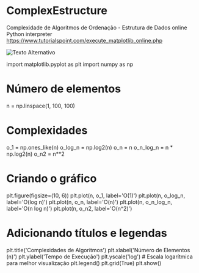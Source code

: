 # ComplexEstructure
Complexidade de Algoritmos de Ordenação - Estrutura de Dados
online Python interpreter https://www.tutorialspoint.com/execute_matplotlib_online.php

![Texto Alternativo](URL-da-Imagem)


import matplotlib.pyplot as plt
import numpy as np

# Número de elementos
n = np.linspace(1, 100, 100)

# Complexidades
o_1 = np.ones_like(n)
o_log_n = np.log2(n)
o_n = n
o_n_log_n = n * np.log2(n)
o_n2 = n**2

# Criando o gráfico
plt.figure(figsize=(10, 6))
plt.plot(n, o_1, label='O(1)')
plt.plot(n, o_log_n, label='O(log n)')
plt.plot(n, o_n, label='O(n)')
plt.plot(n, o_n_log_n, label='O(n log n)')
plt.plot(n, o_n2, label='O(n^2)')

# Adicionando títulos e legendas
plt.title('Complexidades de Algoritmos')
plt.xlabel('Número de Elementos (n)')
plt.ylabel('Tempo de Execução')
plt.yscale('log')  # Escala logarítmica para melhor visualização
plt.legend()
plt.grid(True)
plt.show()
